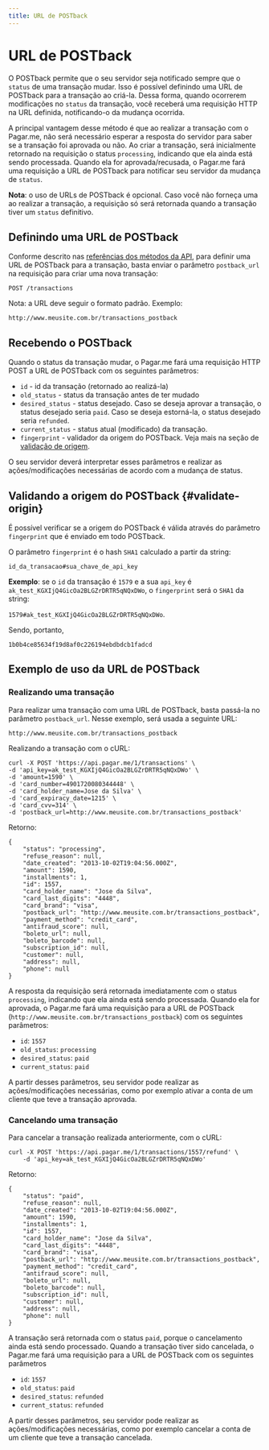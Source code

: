 ```yaml
---
title: URL de POSTback
---
```


# URL de POSTback

O POSTback permite que o seu servidor seja notificado sempre que o `status` de uma transação mudar. Isso é possível definindo uma URL de POSTback para a transação ao criá-la. Dessa forma, quando ocorrerem modificações no `status` da transação, você receberá uma requisição HTTP na URL definida, notificando-o da mudança ocorrida.

A principal vantagem desse método é que ao realizar a transação com o Pagar.me, não será necessário esperar a resposta do servidor para saber se a transação foi aprovada ou não. Ao criar a transação, será inicialmente retornado na requisição o status `processing`, indicando que ela ainda está sendo processada. Quando ela for aprovada/recusada, o Pagar.me fará uma requisição a URL de POSTback para notificar seu servidor da mudança de `status`.

**Nota**: o uso de URLs de POSTback é opcional. Caso você não forneça uma ao realizar a transação, a requisição só será retornada quando a transação tiver um `status` definitivo.

## Definindo uma URL de POSTback

Conforme descrito nas [referências dos métodos da API](/docs/restful-api/methods), para definir uma URL de POSTback para a transação, basta enviar o parâmetro `postback_url` na requisição para criar uma nova transação:

	POST /transactions

Nota: a URL deve seguir o formato padrão. Exemplo: 

	http://www.meusite.com.br/transactions_postback

## Recebendo o POSTback

Quando o status da transação mudar, o Pagar.me fará uma requisição HTTP POST a URL de POSTback com os seguintes parâmetros:

- `id` - id da transação (retornado ao realizá-la)
- `old_status` - status da transação antes de ter mudado
- `desired_status` - status desejado. Caso se deseja aprovar a transação, o status desejado seria `paid`. Caso se deseja estorná-la, o status desejado seria `refunded`.
- `current_status` - status atual (modificado) da transação.
- `fingerprint` - validador da origem do POSTback. Veja mais na seção de [validação de origem](#validate-origin).

O seu servidor deverá interpretar esses parâmetros e realizar as ações/modificações necessárias de acordo com a mudança de status.

## Validando a origem do POSTback {#validate-origin}

É possível verificar se a origem do POSTback é válida através do parâmetro `fingerprint` que é enviado em todo POSTback.

O parâmetro `fingerprint` é o hash `SHA1` calculado a partir da string:

`id_da_transacao#sua_chave_de_api_key`

**Exemplo**: se o `id` da transação é `1579` e a sua `api_key` é `ak_test_KGXIjQ4GicOa2BLGZrDRTR5qNQxDWo`, o `fingerprint` será o `SHA1` da string:

`1579#ak_test_KGXIjQ4GicOa2BLGZrDRTR5qNQxDWo`.

Sendo, portanto, 

`1b0b4ce85634f19d8af0c226194ebdbdcb1fadcd`

## Exemplo de uso da URL de POSTback

### Realizando uma transação

Para realizar uma transação com uma URL de POSTback, basta passá-la no parâmetro `postback_url`. Nesse exemplo, será usada a seguinte URL:

	http://www.meusite.com.br/transactions_postback

Realizando a transação com o cURL:

<pre><code data-language="javascript">curl -X POST 'https://api.pagar.me/1/transactions' \
-d 'api_key=ak_test_KGXIjQ4GicOa2BLGZrDRTR5qNQxDWo' \
-d 'amount=1590' \
-d 'card_number=4901720080344448' \
-d 'card_holder_name=Jose da Silva' \
-d 'card_expiracy_date=1215' \
-d 'card_cvv=314' \
-d 'postback_url=http://www.meusite.com.br/transactions_postback'
</code></pre>

Retorno:

<pre><code data-language="javascript">{
    "status": "processing",
    "refuse_reason": null,
    "date_created": "2013-10-02T19:04:56.000Z",
    "amount": 1590,
    "installments": 1,
    "id": 1557,
    "card_holder_name": "Jose da Silva",
    "card_last_digits": "4448",
    "card_brand": "visa",
    "postback_url": "http://www.meusite.com.br/transactions_postback",
    "payment_method": "credit_card",
    "antifraud_score": null,
    "boleto_url": null,
    "boleto_barcode": null,
    "subscription_id": null,
    "customer": null,
    "address": null,
    "phone": null
}</code></pre>

A resposta da requisição será retornada imediatamente com o status `processing`, indicando que ela ainda está sendo processada. Quando ela for aprovada, o Pagar.me fará uma requisição para a URL de POSTback (`http://www.meusite.com.br/transactions_postback`) com os seguintes parâmetros:

- `id`: `1557`
- `old_status`: `processing`
- `desired_status`: `paid`
- `current_status`: `paid`

A partir desses parâmetros, seu servidor pode realizar as ações/modificações necessárias, como por exemplo ativar a conta de um cliente que teve a transação aprovada.

### Cancelando uma transação

Para cancelar a transação realizada anteriormente, com o cURL:

<pre><code data-language="shell">curl -X POST 'https://api.pagar.me/1/transactions/1557/refund' \
    -d 'api_key=ak_test_KGXIjQ4GicOa2BLGZrDRTR5qNQxDWo'
</code></pre>

Retorno:

<pre><code data-language="javascript">{
    "status": "paid",
    "refuse_reason": null,
    "date_created": "2013-10-02T19:04:56.000Z",
    "amount": 1590,
    "installments": 1,
    "id": 1557,
    "card_holder_name": "Jose da Silva",
    "card_last_digits": "4448",
    "card_brand": "visa",
    "postback_url": "http://www.meusite.com.br/transactions_postback",
    "payment_method": "credit_card",
    "antifraud_score": null,
    "boleto_url": null,
    "boleto_barcode": null,
    "subscription_id": null,
    "customer": null,
    "address": null,
    "phone": null
}</code></pre>

A transação será retornada com o status `paid`, porque o cancelamento ainda está sendo processado. Quando a transação tiver sido cancelada, o Pagar.me fará uma requisição para a URL de POSTback com os seguintes parâmetros

- `id`: `1557`
- `old_status`: `paid`
- `desired_status`: `refunded`
- `current_status`: `refunded`

A partir desses parâmetros, seu servidor pode realizar as ações/modificações necessárias, como por exemplo cancelar a conta de um cliente que teve a transação cancelada.

